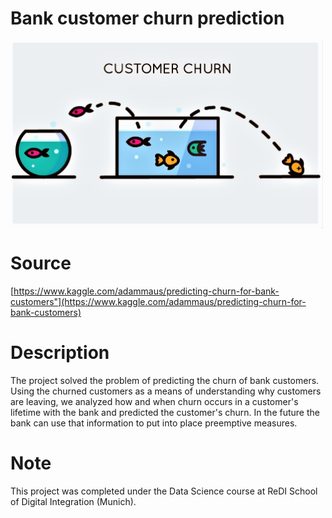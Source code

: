 # Bank customer churn prediction
<img align="center" width="500" height="300" src="picture.jpeg" />

# Source
[https://www.kaggle.com/adammaus/predicting-churn-for-bank-customers"](https://www.kaggle.com/adammaus/predicting-churn-for-bank-customers)

# Description
The project solved the problem of predicting the churn of bank customers. Using the churned customers as a means of understanding why customers are leaving, we analyzed how and when churn occurs in a customer's lifetime with the bank and predicted the customer's churn. In the future the bank can use that information to put into place preemptive measures.
# Note
This project was completed under the Data Science course at ReDI School of Digital Integration (Munich).
